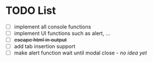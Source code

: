 # TODO List

- [ ] implement all console functions
- [ ] implement UI functions such as alert, ...
- [ ] <del>escape html in output</del>
- [ ] add tab insertion support
- [ ] make alert function wait until modal close - *no idea yet*
